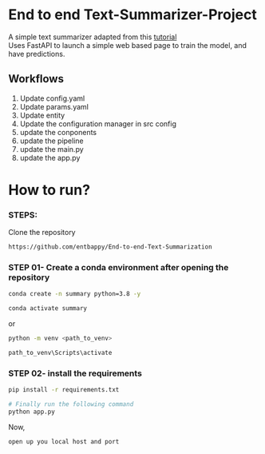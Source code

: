 # End to end Text-Summarizer-Project
A simple text summarizer adapted from this <a href="https://www.youtube.com/watch?v=p7V4Aa7qEpw&t=9485s&ab_channel=KrishNaik"> tutorial </a>  
Uses FastAPI to launch a simple web based page to train the model, and have predictions.   

## Workflows

1. Update config.yaml
2. Update params.yaml
3. Update entity
4. Update the configuration manager in src config
5. update the conponents
6. update the pipeline
7. update the main.py
8. update the app.py

# How to run?
### STEPS:

Clone the repository

```bash
https://github.com/entbappy/End-to-end-Text-Summarization
```
### STEP 01- Create a conda environment after opening the repository

```bash
conda create -n summary python=3.8 -y
```
```bash
conda activate summary
```
or 
```bash
python -m venv <path_to_venv>
```
```bash
path_to_venv\Scripts\activate
```

### STEP 02- install the requirements
```bash
pip install -r requirements.txt
```


```bash
# Finally run the following command
python app.py
```

Now,
```bash
open up you local host and port
```

